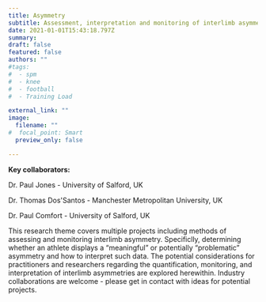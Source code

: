 ```yaml
---
title: Asymmetry
subtitle: Assessment, interpretation and monitoring of interlimb asymmetry
date: 2021-01-01T15:43:18.797Z
summary:
draft: false
featured: false
authors: ""
#tags:
#  - spm
#  - knee
#  - football
#  - Training Load

external_link: ""
image:
  filename: ""
#  focal_point: Smart
  preview_only: false

---
```

**Key collaborators:**

Dr. Paul Jones - University of Salford, UK

Dr. Thomas Dos'Santos - Manchester Metropolitan University, UK

Dr. Paul Comfort - University of Salford, UK

This research theme covers multiple projects including methods of assessing and monitoring interlimb asymmetry. Specificlly, determining whether an athlete displays a “meaningful” or potentially “problematic” asymmetry and how to interpret such data. The potential considerations for practitioners and researchers regarding the quantification, monitoring, and interpretation of interlimb asymmetries are explored herewithin. Industry collaborations are welcome - please get in contact with ideas for potential projects.